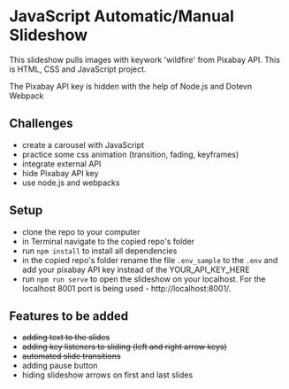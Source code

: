 # JavaScript Automatic/Manual Slideshow


This slideshow pulls images with keywork 'wildfire' from Pixabay API.
This is HTML, CSS and JavaScript project.

The Pixabay API key is hidden with the help of Node.js and Dotevn Webpack

## Challenges

 - create a carousel with JavaScript
 - practice some css animation (transition, fading, keyframes)
 - integrate external API
 - hide Pixabay API key
 - use node.js and webpacks
 
## Setup

 - clone the repo to your computer
 - in Terminal navigate to the copied repo's folder
 - run `npm install` to install all dependencies
 - in the copied repo's folder rename the file `.env_sample` to the `.env` and add your pixabay API key instead of the YOUR_API_KEY_HERE
 - run `npm run serve` to open the slideshow on your localhost.
For the localhost 8001 port is being used - http://localhost:8001/.


## Features to be added

 - ~~adding text to the slides~~
 - ~~adding key listeners to sliding (left and right arrow keys)~~
 - ~~automated slide transitions~~
 - adding pause button
 - hiding slideshow arrows on first and last slides


